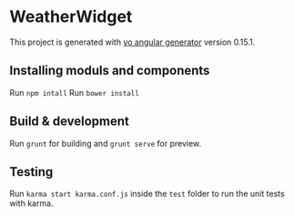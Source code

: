 # WeatherWidget

This project is generated with [yo angular generator](https://github.com/yeoman/generator-angular)
version 0.15.1.

## Installing moduls and components

Run `npm intall`
Run `bower install`

## Build & development

Run `grunt` for building and `grunt serve` for preview.

## Testing

Run `karma start karma.conf.js` inside the `test` folder to run the unit tests with karma. 